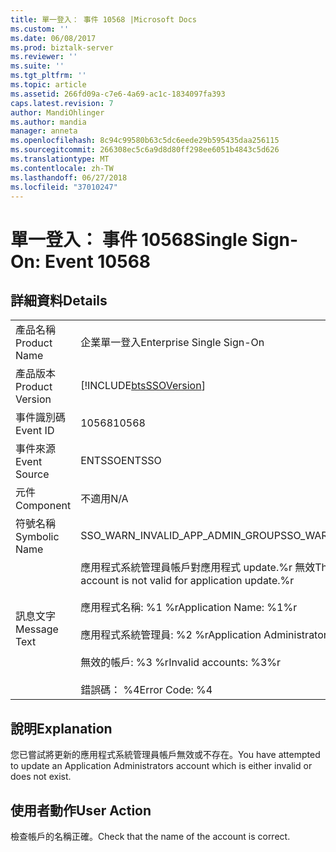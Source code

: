 ```yaml
---
title: 單一登入： 事件 10568 |Microsoft Docs
ms.custom: ''
ms.date: 06/08/2017
ms.prod: biztalk-server
ms.reviewer: ''
ms.suite: ''
ms.tgt_pltfrm: ''
ms.topic: article
ms.assetid: 266fd09a-c7e6-4a69-ac1c-1834097fa393
caps.latest.revision: 7
author: MandiOhlinger
ms.author: mandia
manager: anneta
ms.openlocfilehash: 8c94c99580b63c5dc6eede29b595435daa256115
ms.sourcegitcommit: 266308ec5c6a9d8d80ff298ee6051b4843c5d626
ms.translationtype: MT
ms.contentlocale: zh-TW
ms.lasthandoff: 06/27/2018
ms.locfileid: "37010247"
---
```

# <a name="single-sign-on-event-10568"></a><span data-ttu-id="27078-102">單一登入： 事件 10568</span><span class="sxs-lookup"><span data-stu-id="27078-102">Single Sign-On: Event 10568</span></span>
## <a name="details"></a><span data-ttu-id="27078-103">詳細資料</span><span class="sxs-lookup"><span data-stu-id="27078-103">Details</span></span>  
  
|                 |                                                                                                                                                                                                                             |
|-----------------|-----------------------------------------------------------------------------------------------------------------------------------------------------------------------------------------------------------------------------|
|  <span data-ttu-id="27078-104">產品名稱</span><span class="sxs-lookup"><span data-stu-id="27078-104">Product Name</span></span>   |                                                                                                  <span data-ttu-id="27078-105">企業單一登入</span><span class="sxs-lookup"><span data-stu-id="27078-105">Enterprise Single Sign-On</span></span>                                                                                                  |
| <span data-ttu-id="27078-106">產品版本</span><span class="sxs-lookup"><span data-stu-id="27078-106">Product Version</span></span> |                                                                                 [!INCLUDE[btsSSOVersion](../includes/btsssoversion-md.md)]                                                                                  |
|    <span data-ttu-id="27078-107">事件識別碼</span><span class="sxs-lookup"><span data-stu-id="27078-107">Event ID</span></span>     |                                                                                                            <span data-ttu-id="27078-108">10568</span><span class="sxs-lookup"><span data-stu-id="27078-108">10568</span></span>                                                                                                            |
|  <span data-ttu-id="27078-109">事件來源</span><span class="sxs-lookup"><span data-stu-id="27078-109">Event Source</span></span>   |                                                                                                           <span data-ttu-id="27078-110">ENTSSO</span><span class="sxs-lookup"><span data-stu-id="27078-110">ENTSSO</span></span>                                                                                                            |
|    <span data-ttu-id="27078-111">元件</span><span class="sxs-lookup"><span data-stu-id="27078-111">Component</span></span>    |                                                                                                             <span data-ttu-id="27078-112">不適用</span><span class="sxs-lookup"><span data-stu-id="27078-112">N/A</span></span>                                                                                                             |
|  <span data-ttu-id="27078-113">符號名稱</span><span class="sxs-lookup"><span data-stu-id="27078-113">Symbolic Name</span></span>  |                                                                                              <span data-ttu-id="27078-114">SSO_WARN_INVALID_APP_ADMIN_GROUP</span><span class="sxs-lookup"><span data-stu-id="27078-114">SSO_WARN_INVALID_APP_ADMIN_GROUP</span></span>                                                                                               |
|  <span data-ttu-id="27078-115">訊息文字</span><span class="sxs-lookup"><span data-stu-id="27078-115">Message Text</span></span>   | <span data-ttu-id="27078-116">應用程式系統管理員帳戶對應用程式 update.%r 無效</span><span class="sxs-lookup"><span data-stu-id="27078-116">The Application Administrators account is not valid for application update.%r</span></span><br /><br /> <span data-ttu-id="27078-117">應用程式名稱: %1 %r</span><span class="sxs-lookup"><span data-stu-id="27078-117">Application Name: %1%r</span></span><br /><br /> <span data-ttu-id="27078-118">應用程式系統管理員: %2 %r</span><span class="sxs-lookup"><span data-stu-id="27078-118">Application Administrators: %2%r</span></span><br /><br /> <span data-ttu-id="27078-119">無效的帳戶: %3 %r</span><span class="sxs-lookup"><span data-stu-id="27078-119">Invalid accounts: %3%r</span></span><br /><br /> <span data-ttu-id="27078-120">錯誤碼： %4</span><span class="sxs-lookup"><span data-stu-id="27078-120">Error Code: %4</span></span> |
  
## <a name="explanation"></a><span data-ttu-id="27078-121">說明</span><span class="sxs-lookup"><span data-stu-id="27078-121">Explanation</span></span>  
 <span data-ttu-id="27078-122">您已嘗試將更新的應用程式系統管理員帳戶無效或不存在。</span><span class="sxs-lookup"><span data-stu-id="27078-122">You have attempted to update an Application Administrators account which is either invalid or does not exist.</span></span>  
  
## <a name="user-action"></a><span data-ttu-id="27078-123">使用者動作</span><span class="sxs-lookup"><span data-stu-id="27078-123">User Action</span></span>  
 <span data-ttu-id="27078-124">檢查帳戶的名稱正確。</span><span class="sxs-lookup"><span data-stu-id="27078-124">Check that the name of the account is correct.</span></span>